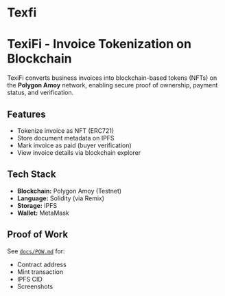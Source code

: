 # Texfi
# TexiFi - Invoice Tokenization on Blockchain

TexiFi converts business invoices into blockchain-based tokens (NFTs) on the **Polygon Amoy** network, enabling secure proof of ownership, payment status, and verification.

## Features
- Tokenize invoice as NFT (ERC721)
- Store document metadata on IPFS
- Mark invoice as paid (buyer verification)
- View invoice details via blockchain explorer

## Tech Stack
- **Blockchain:** Polygon Amoy (Testnet)
- **Language:** Solidity (via Remix)
- **Storage:** IPFS 
- **Wallet:** MetaMask


## Proof of Work
See [`docs/POW.md`](./docs/POW.md) for:
- Contract address
- Mint transaction
- IPFS CID
- Screenshots
